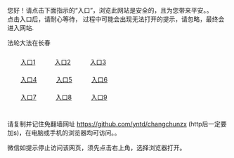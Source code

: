 您好！请点击下面指示的“入口”，浏览此网站是安全的，且为您带来平安。。 <br/>
点击入口后，请耐心等待， 过程中可能会出现无法打开的提示，请忽略，最终会进入网站. </br>

法轮大法在长春<br/>
<div style="padding:10px"><a style="margin:20px" target="_blank" href="https://d2mv07s4mb501x.cloudfront.net/2Qpsp?rfzimr" id="ccLink1" rel="nofollow">入口1</a> <a target="_blank" style="margin:20px" href="https://d3p7btkiqobq9e.cloudfront.net/2Qpsp?hkkcllmr" id="ccLink2" rel="nofollow">入口2</a> <a style="margin:20px" target="_blank" href="https://do2if54a2xbq7.cloudfront.net/2Qpsp?bqhiu" id="ccLink3" rel="nofollow">入口3</a></div>

<div style="padding:10px" ><a style="margin:20px" target="_blank" href="https://d2mv07s4mb501x.cloudfront.net/2Qpsp?rfzimr" id="ccLink4" rel="nofollow">入口4</a> <a style="margin:20px" href="https://d3p7btkiqobq9e.cloudfront.net/2Qpsp?hkkcllmr" target="_blank" id="ccLink5" rel="nofollow">入口5</a> <a style="margin:20px" href="https://do2if54a2xbq7.cloudfront.net/2Qpsp?bqhiu" target="_blank" id="ccLink6" rel="nofollow">入口6</a></div>

<div style="padding:10px"><a style="margin:20px" target="_blank" href="https://d2mv07s4mb501x.cloudfront.net/2Qpsp?rfzimr" id="ccLink7" rel="nofollow">入口7</a> <a style="margin:20px" href="https://d3p7btkiqobq9e.cloudfront.net/2Qpsp?hkkcllmr" target="_blank" id="ccLink8" rel="nofollow">入口8</a> <a style="margin:20px" target="_blank" href="https://do2if54a2xbq7.cloudfront.net/2Qpsp?bqhiu" id="ccLink9" rel="nofollow">入口9</a></div>

<br/>



请复制并记住免翻墙网址 https://github.com/yntd/changchunzx (http后一定要加s)，在电脑或手机的浏览器均可访问。。<br/>

微信如提示停止访问该网页，须先点击右上角，选择浏览器打开。

